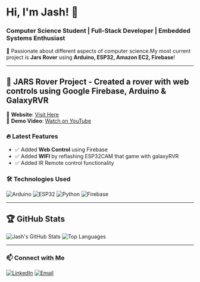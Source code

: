 # Hi, I'm Jash! 👋  
### Computer Science Student | Full-Stack Developer | Embedded Systems Enthusiast  

🚀 Passionate about different aspects of computer science.My most current project is **Jars Rover** using **Arduino, ESP32, Amazon EC2, Firebase**!  

---

## 🚀 **JARS Rover Project** - Created a rover with web controls using Google Firebase, Arduino & GalaxyRVR
🔗 **Website**: [Visit Here](https://itsjash.com/rover.html)  
🎥 **Demo Video**: [Watch on YouTube](https://www.youtube.com/watch?v=9_svSL55m3o&feature=youtu.be)  

### 🔥 **Latest Features**
- ✅ Added **Web Control** using Firebase
- ✅ Added **WIFI** by reflashing ESP32CAM that game with galaxyRVR
- ✅ Added IR Remote control functionality
  
### 🛠️ **Technologies Used**
![Arduino](https://img.shields.io/badge/Arduino-00979D?style=for-the-badge&logo=arduino&logoColor=white)
![ESP32](https://img.shields.io/badge/ESP32-0078D7?style=for-the-badge&logo=espressif)
![Python](https://img.shields.io/badge/Python-FFD43B?style=for-the-badge&logo=python&logoColor=white)
![Firebase](https://img.shields.io/badge/Firebase-FFCA28?style=for-the-badge&logo=firebase)

---

## 🏆 **GitHub Stats**
![Jash's GitHub Stats](https://github-readme-stats.vercel.app/api?username=Dramaticgod&show_icons=true&theme=radical)
![Top Languages](https://github-readme-stats.vercel.app/api/top-langs/?username=Dramaticgod&layout=compact&theme=radical)

---

### 📫 **Connect with Me**
[![LinkedIn](https://img.shields.io/badge/LinkedIn-blue?style=for-the-badge&logo=linkedin)](https://www.linkedin.com/in/jash-sh/)
[![Email](https://img.shields.io/badge/Email-red?style=for-the-badge&logo=gmail)](mailto:jashs2974@email.com)
